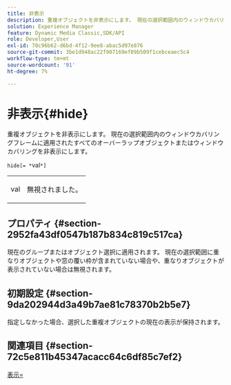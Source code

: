 ```yaml
---
title: 非表示
description: 重複オブジェクトを非表示にします。 現在の選択範囲内のウィンドウカバリングフレームに適用されたすべてのオーバーラップオブジェクトまたはウィンドウカバリングを非表示にします。
solution: Experience Manager
feature: Dynamic Media Classic,SDK/API
role: Developer,User
exl-id: 70c96b62-d6bd-4f12-9ee8-abac5d97e876
source-git-commit: 3be1d948ac22f907169ef09b509f1cebceaec5c4
workflow-type: tm+mt
source-wordcount: '91'
ht-degree: 7%

---
```


# 非表示{#hide}

重複オブジェクトを非表示にします。 現在の選択範囲内のウィンドウカバリングフレームに適用されたすべてのオーバーラップオブジェクトまたはウィンドウカバリングを非表示にします。

`hide[= *`val`*]`

<table id="simpletable_015459EC2F4642A59B04F0B8064070B1"> 
 <tr class="strow"> 
  <td class="stentry"> <p><span class="codeph"> <span class="varname"> val</span></span> </p> </td> 
  <td class="stentry"> <p>無視されました。 </p></td> 
 </tr> 
</table>

## プロパティ {#section-2952fa43df0547b187b834c819c517ca}

現在のグループまたはオブジェクト選択に適用されます。 現在の選択範囲に重なりオブジェクトや窓の覆い枠が含まれていない場合や、重なりオブジェクトが表示されていない場合は無視されます。

## 初期設定 {#section-9da202944d3a49b7ae81c78370b2b5e7}

指定しなかった場合、選択した重複オブジェクトの現在の表示が保持されます。

## 関連項目 {#section-72c5e811b45347acacc64c6df85c7ef2}

[表示=](../../../../../ir-api/http-protocol/image-rendering-api-ref/c-ir-http-protocol-ref/c-ir-http-protocol-command-reference/r-ir-show.md#reference-f1824e1a501144bc9a6ae28de8e6bcb9)
